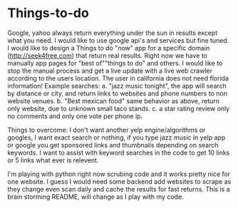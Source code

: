 # Things-to-do
Google, yahoo always return everything under the sun in results except what you need.
I would like to use google api's and services but fine tuned.
I would like  to design a Things to do "now" app for a specific domain (http://seek4free.com) that return real results.
Right now we have to manually app pages for "best of""things to do" and others. I would like to stop the manual process and get a live update with a live web crawler according to the users location. The user in california does not need florida information!
Example searches:
a. "jazz music tonight", the app will search by distance or city, and return links to websites and phone numbers to non website venues.
b. "Best mexican food" same behavior as above, return only website, due to unknown small taco stands.
c. a star rating review only no comments and only one vote per phone ip.

Things to overcome:
I don't want another yelp engine/algorithms or googles, I want exact search or nothing, if you type jazz music in yelp app or google you get sponsored links and thumbnails depending on search keywords. I want to assist with keyword searches in the code to get 10 links or 5 links what ever is relevent.

I'm playing with python right now scrubing code and it works pretty nice for one website. I guess I would need some backend add websites to scrape as they change even scan daily and cache the results for fast returns.
This is a brain storming README, will change as I play with my code.
